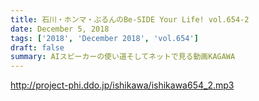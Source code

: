 ```yaml
---
title: 石川・ホンマ・ぶるんのBe-SIDE Your Life! vol.654-2
date: December 5, 2018
tags: ['2018', 'December 2018', 'vol.654']
draft: false
summary: AIスピーカーの使い道そしてネットで見る動画KAGAWA
---
```


http://project-phi.ddo.jp/ishikawa/ishikawa654_2.mp3